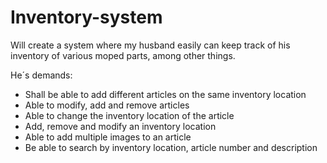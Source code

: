 # Inventory-system

Will create a system where my husband easily can keep track of his inventory of various moped parts, among other things. 

He´s demands: 

* Shall be able to add different articles on the same inventory location
* Able to modify, add and remove articles
* Able to change the inventory location of the article
* Add, remove and modify an inventory location
* Able to add multiple images to an article
* Be able to search by inventory location, article number and description
  
